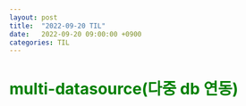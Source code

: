 ```yaml
---
layout: post
title:  "2022-09-20 TIL"
date:   2022-09-20 09:00:00 +0900
categories: TIL
---
```


<span style="color:green"> multi-datasource(다중 db 연동)  </span>
=====================================================


